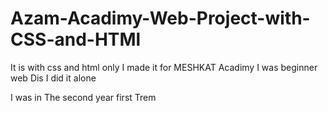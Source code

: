 # Azam-Acadimy-Web-Project-with-CSS-and-HTMl
It is with css and html only I made it for MESHKAT Acadimy 
I was beginner web Dis 
I did it alone

I was in The second year first Trem
